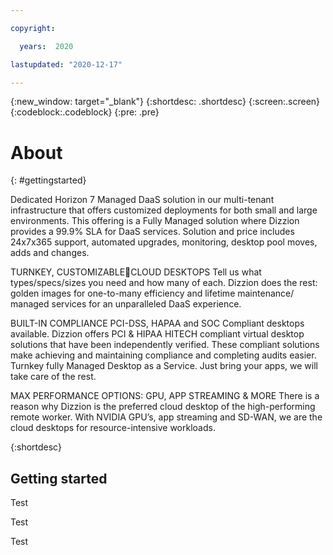 ```yaml
---

copyright:

  years:  2020

lastupdated: "2020-12-17"

---
```



{:new_window: target="_blank"}
{:shortdesc: .shortdesc}
{:screen:.screen}
{:codeblock:.codeblock}
{:pre: .pre}

# About 
{: #gettingstarted}

Dedicated Horizon 7 Managed DaaS solution in our multi-tenant infrastructure that offers customized deployments for both small and large environments. This offering is a Fully Managed solution where Dizzion provides a 99.9% SLA for DaaS services.  Solution and price includes 24x7x365 support, automated upgrades, monitoring, desktop pool moves, adds and changes.

TURNKEY, CUSTOMIZABLECLOUD DESKTOPS 
Tell us what types/specs/sizes you need and how many of each. Dizzion does the rest: golden images for one-to-many efficiency and lifetime maintenance/ managed services for an unparalleled DaaS experience.

BUILT-IN COMPLIANCE 
PCI-DSS, HAPAA and SOC Compliant desktops available. Dizzion offers PCI & HIPAA HITECH compliant virtual desktop solutions that have been independently verified. These compliant solutions make achieving and maintaining compliance and completing audits easier. Turnkey fully Managed Desktop as a Service. Just bring your apps, we will take care of the rest. 


MAX PERFORMANCE OPTIONS: GPU, APP STREAMING & MORE 
There is a reason why Dizzion is the preferred cloud desktop of the high-performing remote worker. With NVIDIA GPU’s, app streaming and SD-WAN, we are the cloud desktops for resource-intensive workloads.


{:shortdesc}

## Getting started

Test

Test

Test

